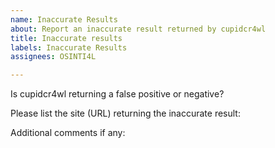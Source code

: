 ```yaml
---
name: Inaccurate Results
about: Report an inaccurate result returned by cupidcr4wl
title: Inaccurate results
labels: Inaccurate Results
assignees: OSINTI4L

---
```


Is cupidcr4wl returning a false positive or negative?


Please list the site (URL) returning the inaccurate result:


Additional comments if any:
